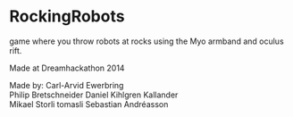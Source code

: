 RockingRobots
=============

game where you throw robots at rocks using the Myo armband and oculus rift.

Made at Dreamhackathon 2014


Made by:
Carl-Arvid Ewerbring 		            
Philip Bretschneider
Daniel Kihlgren Kallander 			 
Mikael Storli tomasli
Sebastian Andréasson
